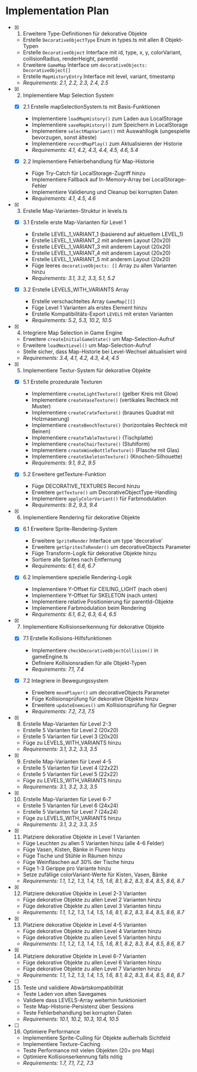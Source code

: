 # Implementation Plan

- [x] 1. Erweitere Type-Definitionen für dekorative Objekte
  - Erstelle `DecorativeObjectType` Enum in types.ts mit allen 8 Objekt-Typen
  - Erstelle `DecorativeObject` Interface mit id, type, x, y, colorVariant, collisionRadius, renderHeight, parentId
  - Erweitere `GameMap` Interface um `decorativeObjects: DecorativeObject[]`
  - Erstelle `MapHistoryEntry` Interface mit level, variant, timestamp
  - _Requirements: 2.1, 2.2, 2.3, 2.4, 2.5_

- [x] 2. Implementiere Map Selection System
  - [x] 2.1 Erstelle mapSelectionSystem.ts mit Basis-Funktionen
    - Implementiere `loadMapHistory()` zum Laden aus LocalStorage
    - Implementiere `saveMapHistory()` zum Speichern in LocalStorage
    - Implementiere `selectMapVariant()` mit Auswahllogik (ungespielte bevorzugen, sonst älteste)
    - Implementiere `recordMapPlay()` zum Aktualisieren der Historie
    - _Requirements: 4.1, 4.2, 4.3, 4.4, 4.5, 4.6, 5.4_
  
  - [x] 2.2 Implementiere Fehlerbehandlung für Map-Historie
    - Füge Try-Catch für LocalStorage-Zugriff hinzu
    - Implementiere Fallback auf In-Memory-Array bei LocalStorage-Fehler
    - Implementiere Validierung und Cleanup bei korrupten Daten
    - _Requirements: 4.1, 4.5, 4.6_

- [x] 3. Erstelle Map-Varianten-Struktur in levels.ts
  - [x] 3.1 Erstelle erste Map-Varianten für Level 1
    - Erstelle LEVEL_1_VARIANT_1 (basierend auf aktuellem LEVEL_1)
    - Erstelle LEVEL_1_VARIANT_2 mit anderem Layout (20x20)
    - Erstelle LEVEL_1_VARIANT_3 mit anderem Layout (20x20)
    - Erstelle LEVEL_1_VARIANT_4 mit anderem Layout (20x20)
    - Erstelle LEVEL_1_VARIANT_5 mit anderem Layout (20x20)
    - Füge leeres `decorativeObjects: []` Array zu allen Varianten hinzu
    - _Requirements: 3.1, 3.2, 3.3, 5.1, 5.2_
  
  - [x] 3.2 Erstelle LEVELS_WITH_VARIANTS Array
    - Erstelle verschachteltes Array `GameMap[][]`
    - Füge Level 1 Varianten als erstes Element hinzu
    - Erstelle Kompatibilitäts-Export `LEVELS` mit ersten Varianten
    - _Requirements: 5.2, 5.3, 10.2, 10.5_

- [x] 4. Integriere Map Selection in Game Engine
  - Erweitere `createInitialGameState()` um Map-Selection-Aufruf
  - Erweitere `loadNextLevel()` um Map-Selection-Aufruf
  - Stelle sicher, dass Map-Historie bei Level-Wechsel aktualisiert wird
  - _Requirements: 3.4, 4.1, 4.2, 4.3, 4.4, 4.5_

- [x] 5. Implementiere Textur-System für dekorative Objekte
  - [x] 5.1 Erstelle prozedurale Texturen
    - Implementiere `createLightTexture()` (gelber Kreis mit Glow)
    - Implementiere `createVaseTexture()` (vertikales Rechteck mit Muster)
    - Implementiere `createCrateTexture()` (braunes Quadrat mit Holzmaserung)
    - Implementiere `createBenchTexture()` (horizontales Rechteck mit Beinen)
    - Implementiere `createTableTexture()` (Tischplatte)
    - Implementiere `createChairTexture()` (Stuhlform)
    - Implementiere `createWineBottleTexture()` (Flasche mit Glas)
    - Implementiere `createSkeletonTexture()` (Knochen-Silhouette)
    - _Requirements: 9.1, 9.2, 9.5_
  
  - [x] 5.2 Erweitere getTexture-Funktion
    - Füge DECORATIVE_TEXTURES Record hinzu
    - Erweitere `getTexture()` um DecorativeObjectType-Handling
    - Implementiere `applyColorVariant()` für Farbmodulation
    - _Requirements: 9.2, 9.3, 9.4_

- [x] 6. Implementiere Rendering für dekorative Objekte
  - [x] 6.1 Erweitere Sprite-Rendering-System
    - Erweitere `SpriteRender` Interface um type 'decorative'
    - Erweitere `getSpritesToRender()` um decorativeObjects Parameter
    - Füge Transform-Logik für dekorative Objekte hinzu
    - Sortiere alle Sprites nach Entfernung
    - _Requirements: 6.1, 6.6, 6.7_
  
  - [x] 6.2 Implementiere spezielle Rendering-Logik
    - Implementiere Y-Offset für CEILING_LIGHT (nach oben)
    - Implementiere Y-Offset für SKELETON (nach unten)
    - Implementiere relative Positionierung für parentId-Objekte
    - Implementiere Farbmodulation beim Rendering
    - _Requirements: 6.1, 6.2, 6.3, 6.4, 6.5_

- [x] 7. Implementiere Kollisionserkennung für dekorative Objekte
  - [x] 7.1 Erstelle Kollisions-Hilfsfunktionen
    - Implementiere `checkDecorativeObjectCollision()` in gameEngine.ts
    - Definiere Kollisionsradien für alle Objekt-Typen
    - _Requirements: 7.1, 7.4_
  
  - [x] 7.2 Integriere in Bewegungssystem
    - Erweitere `movePlayer()` um decorativeObjects Parameter
    - Füge Kollisionsprüfung für dekorative Objekte hinzu
    - Erweitere `updateEnemies()` um Kollisionsprüfung für Gegner
    - _Requirements: 7.2, 7.3, 7.5_

- [x] 8. Erstelle Map-Varianten für Level 2-3
  - Erstelle 5 Varianten für Level 2 (20x20)
  - Erstelle 5 Varianten für Level 3 (20x20)
  - Füge zu LEVELS_WITH_VARIANTS hinzu
  - _Requirements: 3.1, 3.2, 3.3, 3.5_

- [x] 9. Erstelle Map-Varianten für Level 4-5
  - Erstelle 5 Varianten für Level 4 (22x22)
  - Erstelle 5 Varianten für Level 5 (22x22)
  - Füge zu LEVELS_WITH_VARIANTS hinzu
  - _Requirements: 3.1, 3.2, 3.3, 3.5_

- [x] 10. Erstelle Map-Varianten für Level 6-7
  - Erstelle 5 Varianten für Level 6 (24x24)
  - Erstelle 5 Varianten für Level 7 (24x24)
  - Füge zu LEVELS_WITH_VARIANTS hinzu
  - _Requirements: 3.1, 3.2, 3.3, 3.5_

- [x] 11. Platziere dekorative Objekte in Level 1 Varianten
  - Füge Leuchten zu allen 5 Varianten hinzu (alle 4-6 Felder)
  - Füge Vasen, Kisten, Bänke in Fluren hinzu
  - Füge Tische und Stühle in Räumen hinzu
  - Füge Weinflaschen auf 30% der Tische hinzu
  - Füge 1-3 Gerippe pro Variante hinzu
  - Setze zufällige colorVariant-Werte für Kisten, Vasen, Bänke
  - _Requirements: 1.1, 1.2, 1.3, 1.4, 1.5, 1.6, 8.1, 8.2, 8.3, 8.4, 8.5, 8.6, 8.7_

- [x] 12. Platziere dekorative Objekte in Level 2-3 Varianten
  - Füge dekorative Objekte zu allen Level 2 Varianten hinzu
  - Füge dekorative Objekte zu allen Level 3 Varianten hinzu
  - _Requirements: 1.1, 1.2, 1.3, 1.4, 1.5, 1.6, 8.1, 8.2, 8.3, 8.4, 8.5, 8.6, 8.7_

- [x] 13. Platziere dekorative Objekte in Level 4-5 Varianten
  - Füge dekorative Objekte zu allen Level 4 Varianten hinzu
  - Füge dekorative Objekte zu allen Level 5 Varianten hinzu
  - _Requirements: 1.1, 1.2, 1.3, 1.4, 1.5, 1.6, 8.1, 8.2, 8.3, 8.4, 8.5, 8.6, 8.7_

- [x] 14. Platziere dekorative Objekte in Level 6-7 Varianten
  - Füge dekorative Objekte zu allen Level 6 Varianten hinzu
  - Füge dekorative Objekte zu allen Level 7 Varianten hinzu
  - _Requirements: 1.1, 1.2, 1.3, 1.4, 1.5, 1.6, 8.1, 8.2, 8.3, 8.4, 8.5, 8.6, 8.7_

- [ ] 15. Teste und validiere Abwärtskompatibilität
  - Teste Laden von alten Savegames
  - Validiere dass LEVELS-Array weiterhin funktioniert
  - Teste Map-Historie-Persistenz über Sessions
  - Teste Fehlerbehandlung bei korrupten Daten
  - _Requirements: 10.1, 10.2, 10.3, 10.4, 10.5_

- [ ] 16. Optimiere Performance
  - Implementiere Sprite-Culling für Objekte außerhalb Sichtfeld
  - Implementiere Texture-Caching
  - Teste Performance mit vielen Objekten (20+ pro Map)
  - Optimiere Kollisionserkennung falls nötig
  - _Requirements: 1.7, 7.1, 7.2, 7.3_
